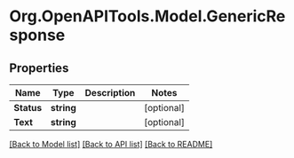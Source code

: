 
# Org.OpenAPITools.Model.GenericResponse

## Properties

Name | Type | Description | Notes
------------ | ------------- | ------------- | -------------
**Status** | **string** |  | [optional] 
**Text** | **string** |  | [optional] 

[[Back to Model list]](../README.md#documentation-for-models)
[[Back to API list]](../README.md#documentation-for-api-endpoints)
[[Back to README]](../README.md)

